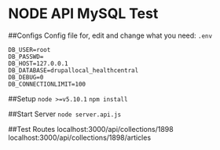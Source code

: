 # NODE API MySQL Test

##Configs
Config file for, edit and change what you need:
`.env`
```
DB_USER=root
DB_PASSWD=
DB_HOST=127.0.0.1
DB_DATABASE=drupallocal_healthcentral
DB_DEBUG=0
DB_CONNECTIONLIMIT=100
```


##Setup
`node >=v5.10.1`
`npm install`

##Start Server
`node server.api.js`

##Test Routes
localhost:3000/api/collections/1898
localhost:3000/api/collections/1898/articles